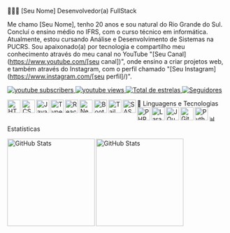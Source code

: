 👩🏻‍💻 [Seu Nome]
Desenvolvedor(a) FullStack

Me chamo [Seu Nome], tenho 20 anos e sou natural do Rio Grande do Sul. Concluí o ensino médio no IFRS, com o curso técnico em informática. Atualmente, estou cursando Análise e Desenvolvimento de Sistemas na PUCRS. Sou apaixonado(a) por tecnologia e compartilho meu conhecimento através do meu canal no YouTube "[Seu Canal](https://www.youtube.com/[seu canal])", onde ensino a criar projetos web, e também através do Instagram, com o perfil chamado "[Seu Instagram](https://www.instagram.com/[seu perfil]/)".

<p align="left"> <a href="https://www.youtube.com/[seu canal]?sub_confirmation=1"> <img alt="youtube subscribers" title="Inscreva-se no meu canal" src="https://custom-icon-badges.demolab.com/youtube/channel/subscribers/[ID]?color=%23E05D44&label=Inscreva-se&logo=video&logoColor=white&style=for-the-badge&labelColor=CE4630" /> </a> <a href="https://www.youtube.com/[seu canal]"> <img alt="youtube views" title="Visualizações no YouTube" src="https://custom-icon-badges.demolab.com/youtube/channel/views/[ID]?color=%23E1AD0E&logo=eye&logoColor=white&style=for-the-badge&labelColor=C79600" /> </a> <a href="https://github.com/[seu github]?tab=repositories&sort=stargazers"> <img alt="Total de estrelas" title="Total de estrelas GitHub" src="https://custom-icon-badges.demolab.com/github/stars/[seu github]?color=55960c&style=for-the-badge&labelColor=488207&logo=star&label=estrelas" /> </a> <a href="https://github.com/[seu github]?tab=followers"> <img alt="Seguidores" title="Me siga no GitHub" src="https://custom-icon-badges.demolab.com/github/followers/[seu github]?color=236ad3&labelColor=1155ba&style=for-the-badge&logo=github&label=Seguidores&logoColor=white" /> </a> </p>
🤖 Linguagens e Tecnologias
<img align="left" alt="HTML" title="HTML" width="30px" src="https://cdn.jsdelivr.net/gh/devicons/devicon@latest/icons/html5/html5-original.svg" /> <img align="left" alt="CSS" title="CSS" width="30px" src="https://cdn.jsdelivr.net/gh/devicons/devicon@latest/icons/css3/css3-original.svg" /> <img align="left" alt="JavaScript" title="JavaScript" width="30px" src="https://cdn.jsdelivr.net/gh/devicons/devicon@latest/icons/javascript/javascript-original.svg" /> <img align="left" alt="TypeScript" title="TypeScript" width="30px" src="https://cdn.jsdelivr.net/gh/devicons/devicon@latest/icons/typescript/typescript-original.svg" /> <img align="left" alt="React" title="React" width="30px" src="https://cdn.jsdelivr.net/gh/devicons/devicon@latest/icons/react/react-original.svg" /> <img align="left" alt="Next.js" title="Next.js" width="30px" src="https://cdn.jsdelivr.net/gh/devicons/devicon@latest/icons/nextjs/nextjs-original.svg" /> <img align="left" alt="Bootstrap" title="Bootstrap" width="30px" src="https://cdn.jsdelivr.net/gh/devicons/devicon@latest/icons/bootstrap/bootstrap-original.svg" /> <img align="left" alt="Tailwind" title="Tailwind" width="30px" src="https://cdn.jsdelivr.net/gh/devicons/devicon@latest/icons/tailwindcss/tailwindcss-original.svg" /> <img align="left" alt="SASS" title="SASS" width="30px" src="https://cdn.jsdelivr.net/gh/devicons/devicon@latest/icons/sass/sass-original.svg" /> <img align="left" alt="PHP" title="PHP" width="30px" src="https://cdn.jsdelivr.net/gh/devicons/devicon@latest/icons/php/php-original.svg" /> <img align="left" alt="Laravel" title="Laravel" width="30px" src="https://cdn.jsdelivr.net/gh/devicons/devicon@latest/icons/laravel/laravel-original.svg" /> <img align="left" alt="JQuery" title="JQuery" width="30px" src="https://cdn.jsdelivr.net/gh/devicons/devicon@latest/icons/jquery/jquery-original.svg" /> <img align="left" alt="Git" title="Git" width="30px" src="https://cdn.jsdelivr.net/gh/devicons/devicon@latest/icons/git/git-original.svg" /> <img align="left" alt="Python" title="Python" width="30px" src="https://cdn.jsdelivr.net/gh/devicons/devicon@latest/icons/python/python-original.svg" /> <br/> <br/>
📊 Estatísticas
<p> <img align="left" alt="GitHub Stats" height="200" src="https://github-readme-stats.vercel.app/api?username=[seu github]&show_icons=true&theme=tokyonight&include_all_commits=true&locale=pt-br" /> <img align="left" alt="GitHub Stats" height="200" src="https://github-readme-stats.vercel.app/api/top-langs/?username=[seu github]&theme=tokyonight&layout=compact&custom_title=Tecnologias&langs_count=9" /> </p>
